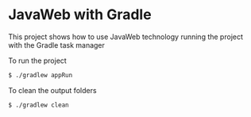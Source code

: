 # JavaWeb with Gradle

This project shows how to use JavaWeb technology running the project with the Gradle task manager

To run the project
```sh
$ ./gradlew appRun
```

To clean the output folders
```sh
$ ./gradlew clean
```
